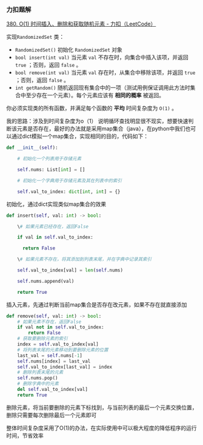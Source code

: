 ### 力扣题解

[380. O(1) 时间插入、删除和获取随机元素 - 力扣（LeetCode）](https://leetcode.cn/problems/insert-delete-getrandom-o1/description/?envType=study-plan-v2&envId=top-interview-150)

实现`RandomizedSet` 类：

- `RandomizedSet()` 初始化 `RandomizedSet` 对象
- `bool insert(int val)` 当元素 `val` 不存在时，向集合中插入该项，并返回 `true` ；否则，返回 `false` 。
- `bool remove(int val)` 当元素 `val` 存在时，从集合中移除该项，并返回 `true` ；否则，返回 `false` 。
- `int getRandom()` 随机返回现有集合中的一项（测试用例保证调用此方法时集合中至少存在一个元素）。每个元素应该有 **相同的概率** 被返回。

你必须实现类的所有函数，并满足每个函数的 **平均** 时间复杂度为 `O(1)` 。



我的思路：涉及到时间复杂度为o（1） 说明循环查找明显很不现实，想要快速判断该元素是否存在，最好的办法就是采用map集合（java），在python中我们也可以通过dict模拟一个map集合，实现相同的目的，代码如下：

```python
def __init__(self):

​    # 初始化一个列表用于存储元素

​    self.nums: List[int] = []

​    # 初始化一个字典用于存储元素及其在列表中的索引

​    self.val_to_index: dict[int, int] = {}
```

初始化，通过dict实现类似map集合的效果

```python
def insert(self, val: int) -> bool:

​    \# 如果元素已经存在，返回False

​    if val in self.val_to_index:

​      return False

​    \# 如果元素不存在，将其添加到列表末尾，并在字典中记录其索引

​    self.val_to_index[val] = len(self.nums)

​    self.nums.append(val)

​    return True
```

插入元素，先通过判断当前map集合是否存在改元素，如果不存在就直接添加

```python
def remove(self, val: int) -> bool:
    # 如果元素不存在，返回False
    if val not in self.val_to_index:
        return False
    # 获取要删除元素的索引
    index = self.val_to_index[val]
    # 将列表末尾的元素移动到要删除元素的位置
    last_val = self.nums[-1]
    self.nums[index] = last_val
    self.val_to_index[last_val] = index
    # 删除列表末尾的元素
    self.nums.pop()
    # 删除字典中的元素
    del self.val_to_index[val]
    return True
```

删除元素，将当前要删除的元素下标找到，与当前列表的最后一个元素交换位置，删除只需要每次删除最后一个元素即可

整体时间复杂度采用了O(1)的办法，在实际使用中可以极大程度的降低程序的运行时间，节省效率

